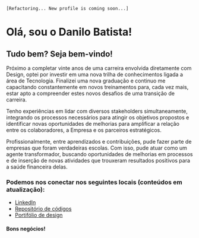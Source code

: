 <!---
danilo-batista/danilo-batista is a ✨ special ✨ repository because its `README.md` (this file) appears on your GitHub profile.
You can click the Preview link to take a look at your changes.
--->
`[Refactoring... New profile is coming soon...]`

# Olá, sou o Danilo Batista!
## Tudo bem? Seja bem-vindo!

Próximo a completar vinte anos de uma carreira envolvida diretamente com Design, optei por investir em uma nova trilha de conhecimentos ligada a área de Tecnologia. Finalizei uma nova graduação e continuo me capacitando constantemente em novos treinamentos para, cada vez mais, estar apto a compreender estes novos desafios de uma transição de carreira.

Tenho experiências em lidar com diversos stakeholders simultaneamente, integrando os processos necessários para atingir os objetivos propostos e identificar novas oportunidades de melhorias para amplificar a relação entre os colaboradores, a Empresa e os parceiros estratégicos.

Profissionalmente, entre aprendizados e contribuições, pude fazer parte de empresas que foram verdadeiras escolas. Com isso, pude atuar como um agente transformador, buscando oportunidades de melhorias em processos e de inserção de novas atividades que trouxeram resultados positivos para a saúde financeira delas.

### Podemos nos conectar nos seguintes locais (conteúdos em atualização):
- [LinkedIn](https://www.linkedin.com/in/danilobatista/)
- [Repositório de códigos](https://github.com/danilo-batista)
- [Portifólio de design](https://www.danilobatista.com)

#### Bons negócios!
